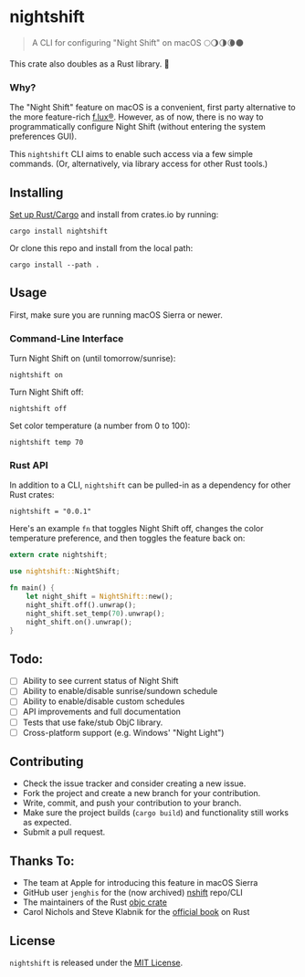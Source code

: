 # nightshift

> A CLI for configuring "Night Shift" on macOS 🌕🌖🌗🌘🌑

This crate also doubles as a Rust library. 🦀

### Why?

The "Night Shift" feature on macOS is a convenient, first party alternative
to the more feature-rich [f.lux®](https://justgetflux.com/). However, as
of now, there is no way to programmatically configure Night Shift (without
entering the system preferences GUI).

This `nightshift` CLI aims to enable such access via a few simple commands.
(Or, alternatively, via library access for other Rust tools.)

## Installing

[Set up Rust/Cargo](https://doc.rust-lang.org/book/ch01-01-installation.html)
and install from crates.io by running:

```
cargo install nightshift
```

Or clone this repo and install from the local path:

```
cargo install --path .
```

## Usage

First, make sure you are running macOS Sierra or newer.

### Command-Line Interface

Turn Night Shift on (until tomorrow/sunrise):

```
nightshift on
```

Turn Night Shift off:

```
nightshift off
```

Set color temperature (a number from 0 to 100):

```
nightshift temp 70
```

### Rust API

In addition to a CLI, `nightshift` can be pulled-in as a dependency for other Rust crates:

```
nightshift = "0.0.1"
```

Here's an example `fn` that toggles Night Shift off,
changes the color temperature preference, and then
toggles the feature back on:

```rust
extern crate nightshift;

use nightshift::NightShift;

fn main() {
    let night_shift = NightShift::new();
    night_shift.off().unwrap();
    night_shift.set_temp(70).unwrap();
    night_shift.on().unwrap();
}
```

## Todo:

- [ ] Ability to see current status of Night Shift
- [ ] Ability to enable/disable sunrise/sundown schedule
- [ ] Ability to enable/disable custom schedules
- [ ] API improvements and full documentation
- [ ] Tests that use fake/stub ObjC library.
- [ ] Cross-platform support (e.g. Windows' "Night Light")

## Contributing

* Check the issue tracker and consider creating a new issue.
* Fork the project and create a new branch for your contribution.
* Write, commit, and push your contribution to your branch.
* Make sure the project builds (`cargo build`) and functionality still works as expected.
* Submit a pull request.

## Thanks To:

* The team at Apple for introducing this feature in macOS Sierra
* GitHub user `jenghis` for the (now archived) [nshift](https://github.com/jenghis/nshift) repo/CLI
* The maintainers of the Rust [objc crate](https://github.com/SSheldon/rust-objc)
* Carol Nichols and Steve Klabnik for the [official book](https://doc.rust-lang.org/book/) on Rust

## License

`nightshift` is released under the [MIT License](LICENSE).
